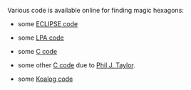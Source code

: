 Various code is available online for finding magic hexagons:

* some [ECLIPSE code](http://www.icparc.ic.ac.uk/eclipse/examples/k_puzzle.pl.txt)

* some [LPA code](http://perso.wanadoo.fr/colin.barker/lpa/hexagon.htm)

* some [C code](http://minortriad.com/magichex.html)

* some other [C code](../data/sumsup.c.html) due to [Phil J. Taylor](mailto:xptaylor@hotmail.com).

* some <A HREF="http://www.koalog.com/resources/samples/MagicHexagonProblem.java">Koalog code</A>
